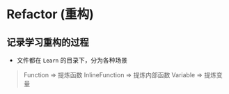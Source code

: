 # Refactor (重构)

## 记录学习重构的过程

+ 文件都在 `Learn` 的目录下，分为各种场景

> Function => 提炼函数
> InlineFunction => 提炼内部函数
> Variable => 提炼变量
